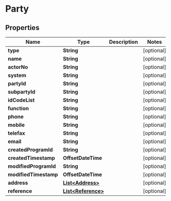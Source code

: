 

# Party

## Properties

Name | Type | Description | Notes
------------ | ------------- | ------------- | -------------
**type** | **String** |  |  [optional]
**name** | **String** |  |  [optional]
**actorNo** | **String** |  |  [optional]
**system** | **String** |  |  [optional]
**partyId** | **String** |  |  [optional]
**subpartyId** | **String** |  |  [optional]
**idCodeList** | **String** |  |  [optional]
**function** | **String** |  |  [optional]
**phone** | **String** |  |  [optional]
**mobile** | **String** |  |  [optional]
**telefax** | **String** |  |  [optional]
**email** | **String** |  |  [optional]
**createdProgramId** | **String** |  |  [optional]
**createdTimestamp** | **OffsetDateTime** |  |  [optional]
**modifiedProgramId** | **String** |  |  [optional]
**modifiedTimestamp** | **OffsetDateTime** |  |  [optional]
**address** | [**List&lt;Address&gt;**](Address.md) |  |  [optional]
**reference** | [**List&lt;Reference&gt;**](Reference.md) |  |  [optional]



